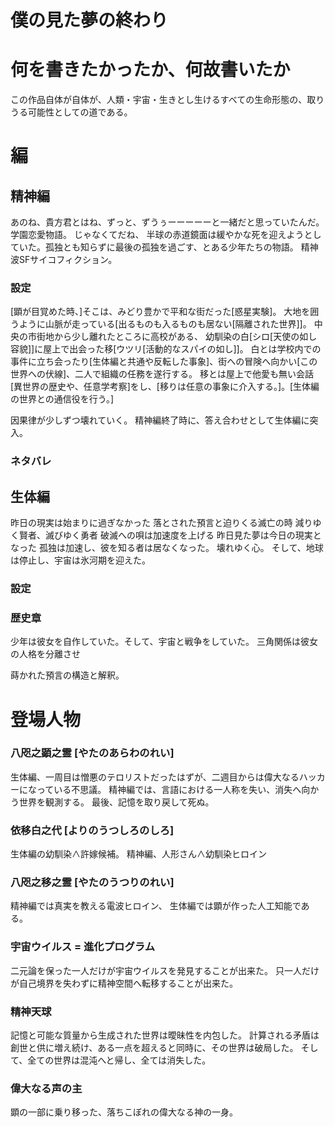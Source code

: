 # 僕の見た夢の終わり

# 何を書きたかったか、何故書いたか

この作品自体が自体が、人類・宇宙・生きとし生けるすべての生命形態の、取りうる可能性としての道である。  



# 編

## 精神編
 あのね、貴方君とはね、ずっと、ずうぅーーーーーと一緒だと思っていたんだ。
 学園恋愛物語。
 じゃなくてだね、
 半球の赤道鏡面は緩やかな死を迎えようとしていた。孤独とも知らずに最後の孤独を過ごす、とある少年たちの物語。
 精神波SFサイコフィクション。
 
### 設定
 [顕が目覚めた時、]そこは、みどり豊かで平和な街だった[惑星実験]。
 大地を囲うように山脈が走っている[出るものも入るものも居ない[隔離された世界]]。
 中央の市街地から少し離れたところに高校がある、
 幼馴染の白[シロ[天使の如し容貌]]に屋上で出会った移[ウツリ[活動的なスパイの如し]]。
 白とは学校内での事件に立ち会ったり[生体編と共通や反転した事象]、街への冒険へ向かい[この世界への伏線]、二人で組織の任務を遂行する。
 移とは屋上で他愛も無い会話[異世界の歴史や、任意学考察]をし、[移りは任意の事象に介入する。]。[生体編の世界との通信役を行う。]
 
 因果律が少しずつ壊れていく。
 精神編終了時に、答え合わせとして生体編に突入。
 
 
### ネタバレ
 

## 生体編
 昨日の現実は始まりに過ぎなかった
 落とされた預言と迫りくる滅亡の時
 減りゆく賢者、滅びゆく勇者
 破滅への唄は加速度を上げる
 昨日見た夢は今日の現実となった
 孤独は加速し、彼を知る者は居なくなった。
 壊れゆく心。
 そして、地球は停止し、宇宙は氷河期を迎えた。
 
### 設定
 

### 歴史章
 少年は彼女を自作していた。そして、宇宙と戦争をしていた。
 三角関係は彼女の人格を分離させ

 蒔かれた預言の構造と解釈。


# 登場人物

### 八咫之顕之霊 [やたのあらわのれい]
 生体編、一周目は憎悪のテロリストだったはずが、二週目からは偉大なるハッカーになっている不思議。
 精神編では、言語における一人称を失い、消失へ向かう世界を観測する。
 最後、記憶を取り戻して死ぬ。

### 依移白之代 [よりのうつしろのしろ]
 生体編の幼馴染∧許嫁候補。
 精神編、人形さん∧幼馴染ヒロイン

### 八咫之移之霊 [やたのうつりのれい]
 精神編では真実を教える電波ヒロイン、
 生体編では顕が作った人工知能である。
 
### 宇宙ウイルス = 進化プログラム
 二元論を保った一人だけが宇宙ウイルスを発見することが出来た。
 只一人だけが自己境界を失わずに精神空間へ転移することが出来た。

### 精神天球
 記憶と可能な質量から生成された世界は曖昧性を内包した。
 計算される矛盾は創世と供に増え続け、ある一点を超えると同時に、その世界は破局した。
 そして、全ての世界は混沌へと帰し、全ては消失した。

### 偉大なる声の主
 顕の一部に乗り移った、落ちこぼれの偉大なる神の一身。


